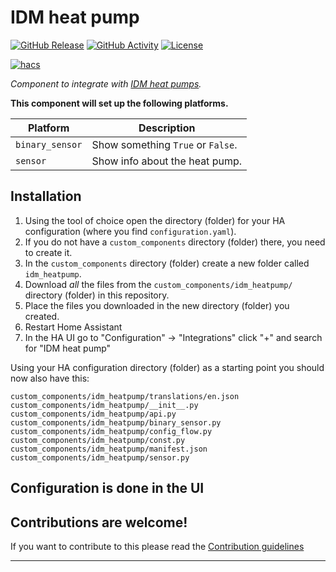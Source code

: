 # IDM heat pump

[![GitHub Release][releases-shield]][releases]
[![GitHub Activity][commits-shield]][commits]
[![License][license-shield]](LICENSE)

[![hacs][hacsbadge]][hacs]

_Component to integrate with [IDM heat pumps][idm_heatpump]._

**This component will set up the following platforms.**

Platform | Description
-- | --
`binary_sensor` | Show something `True` or `False`.
`sensor` | Show info about the heat pump.
## Installation

1. Using the tool of choice open the directory (folder) for your HA configuration (where you find `configuration.yaml`).
2. If you do not have a `custom_components` directory (folder) there, you need to create it.
3. In the `custom_components` directory (folder) create a new folder called `idm_heatpump`.
4. Download _all_ the files from the `custom_components/idm_heatpump/` directory (folder) in this repository.
5. Place the files you downloaded in the new directory (folder) you created.
6. Restart Home Assistant
7. In the HA UI go to "Configuration" -> "Integrations" click "+" and search for "IDM heat pump"

Using your HA configuration directory (folder) as a starting point you should now also have this:

```text
custom_components/idm_heatpump/translations/en.json
custom_components/idm_heatpump/__init__.py
custom_components/idm_heatpump/api.py
custom_components/idm_heatpump/binary_sensor.py
custom_components/idm_heatpump/config_flow.py
custom_components/idm_heatpump/const.py
custom_components/idm_heatpump/manifest.json
custom_components/idm_heatpump/sensor.py
```

## Configuration is done in the UI

<!---->

## Contributions are welcome!

If you want to contribute to this please read the [Contribution guidelines](CONTRIBUTING.md)

***

[idm_heatpump]: https://github.com/kodebach/hacs-idm-heatpump
[commits-shield]: https://img.shields.io/github/commit-activity/y/kodebach/hacs-idm-heatpump.svg?style=for-the-badge
[commits]: https://github.com/kodebach/hacs-idm-heatpump/commits/master
[hacs]: https://github.com/custom-components/hacs
[hacsbadge]: https://img.shields.io/badge/HACS-Custom-orange.svg?style=for-the-badge
[license-shield]: https://img.shields.io/github/license/kodebach/hacs-idm-heatpump.svg?style=for-the-badge
[maintenance-shield]: https://img.shields.io/badge/maintainer-Joakim%20Sørensen%20%40ludeeus-blue.svg?style=for-the-badge
[releases-shield]: https://img.shields.io/github/release/kodebach/hacs-idm-heatpump.svg?style=for-the-badge
[releases]: https://github.com/kodebach/hacs-idm-heatpump/releases
